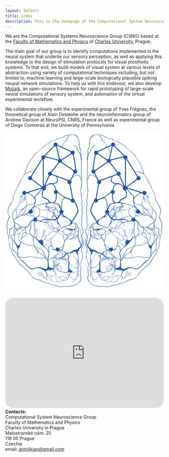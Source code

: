 ```yaml
---
layout: default
title: index
description: This is the homepage of the Computational System Neuroscience Group at the Faculty of Mathematics and Physics of Charles University, Prague. Here you can find our information about our research projects, software, publications, and project proposals.
---
```



<div class="flex-container">
  <div class="introduction">
    <p>We are the Computational Systems Neuroscience Group (CSNG) based at the <a href="https://www.mff.cuni.cz/">Faculty of Mathematics and Physics</a> of <a href="https://cuni.cz">Charles University</a>, Prague.</p> 
    <p>The main goal of our group is to identify computations implemented in the neural system that underlie our sensory perception, as well as applying this knowledge to the design of stimulation protocols for visual prosthetic systems. To that end, we build models of visual system at various levels of abstraction using variety of computational techniques including, but not limited to, machine learning and large-scale biologically plausible spiking neupal network simulations. To help us with this endevour, we also develop <a href="/software.html">Mozaik</a>, an open-source framework for rapid prototyping of large-scale neural simulations of sensory system, and automation of the virtual experimental workflow.</p>
    <p>We collaborate closely with the experimental group of Yves Frégnac, the theoretical group of Alain Destexhe and the neuroinformatics group of Andrew Davison at NeuroPSI, CNRS, France as well as experimental group of Diego Contreras at the University of Pennsylvania.</p>
  </div>
  <div class="group_logo">
    <img class="brain_logo" src="./assets/img/blue2255A.png">
  </div>
</div>


<div class="flex-container">
  <div class="map">
     <iframe src="https://maps.google.com/maps?width=100%25&amp;height=600&amp;hl=en&amp;q=+(Univerzita%20Karlova,%20Matematicko-fyzik%C3%A1ln%C3%AD%20fakulta,%20Informatick%C3%A1%20sekce)&amp;t=&amp;z=14&amp;ie=UTF8&amp;iwloc=B&amp;output=embed" height="450" style="border-radius:25px;border:0;width: 100%;height: 350px; margin-top:25px;" allowfullscreen="" loading="lazy"></iframe>
  </div>
  <div class="contacts">
        <b>Contacts:</b>
        <br>
        Computational System Neuroscience Group <br>
        Faculty of Mathematics and Physics<br>
        Charles University in Prague<br>
        Malostranské nám. 25<br>
        118 00 Prague<br>
        Czechia<br>
        email: <a href="mailto:antolikjan@gmail.com">antolikjan@gmail.com</a>
  </div>
</div>

